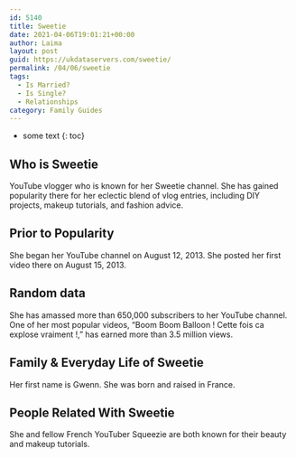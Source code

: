 ```yaml
---
id: 5140
title: Sweetie
date: 2021-04-06T19:01:21+00:00
author: Laima
layout: post
guid: https://ukdataservers.com/sweetie/
permalink: /04/06/sweetie
tags:
  - Is Married?
  - Is Single?
  - Relationships
category: Family Guides
---
```


* some text
{: toc}


## Who is Sweetie
                  
                  
                  
YouTube vlogger who is known for her Sweetie channel. She has gained popularity there for her eclectic blend of vlog entries, including DIY projects, makeup tutorials, and fashion advice.
                  
              
            
              
            
                
                
                
## Prior to Popularity
                  
                  
                  
She began her YouTube channel on August 12, 2013. She posted her first video there on August 15, 2013.
                  
              
            
              
            
                
                
                
## Random data
                  
                  
                  
She has amassed more than 650,000 subscribers to her YouTube channel. One of her most popular videos, &#8220;Boom Boom Balloon ! Cette fois ca explose vraiment !,&#8221; has earned more than 3.5 million views.
                  
              
            
              
            
                
                
                
## Family & Everyday Life of Sweetie
                  
                  
                  
Her first name is Gwenn. She was born and raised in France.
                  
              
            
              
            
                
                
                
## People Related With Sweetie
                  
                  
                  
She and fellow French YouTuber Squeezie are both known for their beauty and makeup tutorials.
                  
              
            
              
            
                
              
            
              
              
            
            
              
            
          
          
          